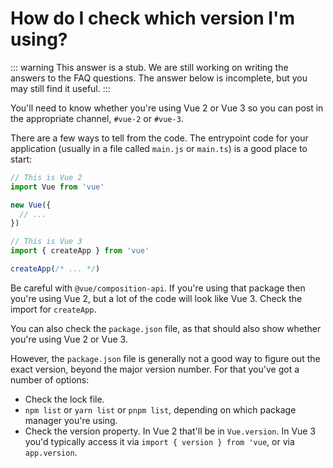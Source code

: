 # How do I check which version I'm using?

::: warning This answer is a stub.
We are still working on writing the answers to the FAQ questions. The answer below is incomplete, but you may still find it useful.
:::

You'll need to know whether you're using Vue 2 or Vue 3 so you can post in the appropriate channel, `#vue-2` or `#vue-3`.

There are a few ways to tell from the code. The entrypoint code for your application (usually in a file called `main.js` or `main.ts`) is a good place to start:

```js
// This is Vue 2
import Vue from 'vue'

new Vue({
  // ...
})
```

```js
// This is Vue 3
import { createApp } from 'vue'

createApp(/* ... */)
```

Be careful with `@vue/composition-api`. If you're using that package then you're using Vue 2, but a lot of the code will look like Vue 3. Check the import for `createApp`.

You can also check the `package.json` file, as that should also show whether you're using Vue 2 or Vue 3.

However, the `package.json` file is generally not a good way to figure out the exact version, beyond the major version number. For that you've got a number of options:

- Check the lock file.
- `npm list` or `yarn list` or `pnpm list`, depending on which package manager you're using.
- Check the version property. In Vue 2 that'll be in `Vue.version`. In Vue 3 you'd typically access it via `import { version } from 'vue`, or via `app.version`.
